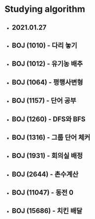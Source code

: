 # Studying algorithm 

+ ## 2021.01.27
+ ## BOJ (1010) - 다리 놓기
+ ## BOJ (1012) - 유기농 배추
+ ## BOJ (1064) - 평행사변형
+ ## BOJ (1157) - 단어 공부
+ ## BOJ (1260) - DFS와 BFS
+ ## BOJ (1316) - 그룹 단어 체커
+ ## BOJ (1931) - 회의실 배정
+ ## BOJ (2644) - 촌수계산
+ ## BOJ (11047) - 동전 0
+ ## BOJ (15686) - 치킨 배달
